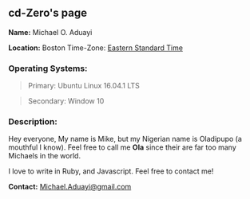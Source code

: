   <h2>cd-Zero's page</h2>
  
 **Name:** Michael O. Aduayi
  
 **Location:** Boston 
  Time-Zone: [Eastern Standard Time]( https://www.timeanddate.com/time/zones/est)
  
  <h3>Operating Systems:</h3>
   
   >Primary:    Ubuntu Linux 16.04.1 LTS
   
   >Secondary:  Window 10
 
 

<h3>Description:</h3>
 
Hey everyone,
  My name is Mike, but my Nigerian name is Oladipupo (a mouthful I know).
  Feel free to call me **Ola** since their are far too many Michaels in the world.
  
  I love to write in Ruby, and Javascript. Feel free to contact me!


  **Contact:** Michael.Aduayi@gmail.com
    
  
  
